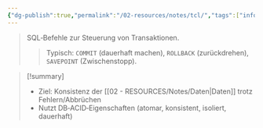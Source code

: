 ```yaml
---
{"dg-publish":true,"permalink":"/02-resources/notes/tcl/","tags":["informatik/datenbank","informatik/code/SQL"],"noteIcon":"","updated":"2025-10-28T16:30:03.000+01:00"}
---
```


>SQL‑Befehle zur Steuerung von Transaktionen.
>>Typisch: `COMMIT` (dauerhaft machen), `ROLLBACK` (zurückdrehen), `SAVEPOINT` (Zwischenstopp).

>[!summary]
>- Ziel: Konsistenz der [[02 - RESOURCES/Notes/Daten\|Daten]] trotz Fehlern/Abbrüchen
>- Nutzt DB‑ACID‑Eigenschaften (atomar, konsistent, isoliert, dauerhaft)


